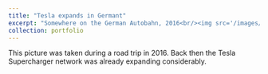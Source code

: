 ```yaml
---
title: "Tesla expands in Germant"
excerpt: "Somewhere on the German Autobahn, 2016<br/><img src='/images/WP_20161015_007.jpg'>"
collection: portfolio
---
```


This picture was taken during a road trip in 2016. Back then the Tesla Supercharger network was already expanding considerably.